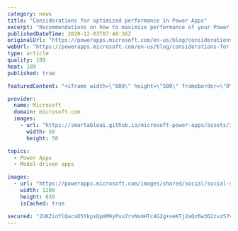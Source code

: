 ```yaml
---
category: news
title: "Considerations for optimized performance in Power Apps"
excerpt: "Recommendations on how to maximize performance of your Power Apps "
publishedDateTime: 2020-12-03T07:40:36Z
originalUrl: "https://powerapps.microsoft.com/en-us/blog/considerations-for-optimized-performance-in-power-apps/"
webUrl: "https://powerapps.microsoft.com/en-us/blog/considerations-for-optimized-performance-in-power-apps/"
type: article
quality: 189
heat: 189
published: true

featuredContent: "<iframe width=\"800\" height=\"500\" frameborder=\"0\" src=\"https://www.youtube.com/embed/jcKoqC9Vfmo\" allow=\"accelerometer; autoplay; encrypted-media; gyroscope; picture-in-picture\" allowfullscreen></iframe>"

provider:
  name: Microsoft
  domain: microsoft.com
  images:
    - url: "https://smartableai.github.io/microsoft-power-apps/assets/images/organizations/microsoft.com-50x50.jpg"
      width: 50
      height: 50

topics:
  - Power Apps
  - Model-driven apps

images:
  - url: "https://powerapps.microsoft.com/images/shared/social/social-share-post-ignite.png"
    width: 1200
    height: 630
    isCached: true

secured: "2UKZioYlQacsD5YkpxQpmM9yPuu7rvNsmHTc4G2g+xeKTj2aQz6w3O2zvz57v4YU+nYkQWIqXnI6sO2lglbjb24FwlYr9Fej/aikOSqImhe2E/J+u7ipo0NcMTWGisAxPm4QrHgJh/sQlng9IIou7E+frv3zyVbawcoSHvENVK2PlYSHvS3DwLIvYFvtNtV7sDztPqK143t3ZkNeObnvbdwx8XwHQ+RLc6JHH9oaGiUJ6Ajg2IRp1vhRb6vVl0srwrSxpiFOZC6KkJuIGtqXFDzMZ2E0cm33nb4bj+T6d1eNyQ8id4XFHegVGYVbPatTgL9AatM0b0SDQhslf9Y2d3dhYK2JME1irzDELMibZ0WzA7fiTWzIb+GWkJTOo1Xo0HYDv5kjIkhwmQQ5gNanDs0IcJG79K6/INtxXl+nmH72FiZRBpsz3UtT7jO/xKdI08ESI2zbYcGr1kkj6p9Rjg==;RYylXZWmO23vPmfkaz2HWA=="
---
```


